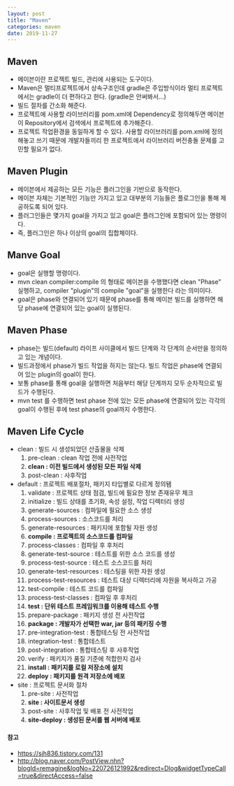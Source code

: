 ```yaml
---
layout: post
title: "Maven"
categories: maven
date: 2019-11-27
---
```


## Maven
- 메이븐이란 프로젝트 빌드, 관리에 사용되는 도구이다.
- Maven은 멀티프로젝트에서 상속구조인데 gradle은 주입방식이라 멀티 프로젝트에서는 gradle이 더 편하다고 한다. (gradle은 안써봐서...)
- 빌드 절차를 간소화 해준다.
- 프로젝트에 사용할 라이브러리를 pom.xml에 Dependency로 정의해두면 메이븐이 Repository에서 검색에서 프로젝트에 추가해준다.
- 프로젝트 작업환경을 동일하게 할 수 있다. 사용할 라이브러리를 pom.xml에 정의해놓고 쓰기 때문에 개발자들끼리 한 프로젝트에서 라이브러리 버전충돌 문제를 고민할 필요가 없다.

## Maven Plugin
- 메이븐에서 제공하는 모든 기능은 플러그인을 기반으로 동작한다.
- 메이븐 자체는 기본적인 기능만 가지고 있고 대부분의 기능들은 플로그인을 통해 제공하도록 되어 있다.
- 플러그인들은 몇가지 goal을 가지고 있고 goal은 플러그인에 포함되어 있는 명령이다. 
- 즉, 플러그인은 하나 이상의 goal의 집합체이다.

## Manve Goal
- goal은 실행할 명령이다.
- mvn clean compiler:compile 의 형태로 메이븐을 수행했다면 clean "Phase" 실행하고, compiler "plugin"의 compile "goal"을 실행한다 라는 의미이다.
- goal은 phase와 연결되어 있기 때문에 phase를 통해 메이븐 빌드를 실행하면 해당 phase에 연결되어 있는 goal이 실행된다.

## Maven Phase
- phase는 빌드(default) 라이프 사이클에서 빌드 단계와 각 단계의 순서만을 정의하고 있는 개념이다.
- 빌드과정에서 phase가 빌드 작업을 하지는 않는다. 빌드 작업은 phase에 연결되어 있는 plugin의 goal이 한다.
- 보통 phase를 통해 goal을 실행하면 처음부터 해당 단계까지 모두 순차적으로 빌드가 수행된다. 
- mvn test 를 수행하면 test phase 전에 있는 모든 phase에 연결되어 있는 각각의 goal이 수행된 후에 test phase의 goal까지 수행한다.


## Maven Life Cycle
- clean : 빌드 시 생성되었던 산출물을 삭제
    1. pre-clean : clean 작업 전에 사전작업
    2. **clean : 이전 빌드에서 생성된 모든 파일 삭제**
    3. post-clean : 사후작업
- default : 프로젝트 배포절차, 패키지 타입별로 다르게 정의됌
    1. validate : 프로젝트 상태 점검, 빌드에 필요한 정보 존재유무 체크
    2. initialize : 빌드 상태를 초기화, 속성 설정, 작업 디렉터리 생성
    3. generate-sources : 컴파일에 필요한 소스 생성
    4. process-sources : 소스코드를 처리
    5. generate-resources : 패키지에 포함될 자원 생성
    6. **compile : 프로젝트의 소스코드를 컴파일**
    7. process-classes : 컴파일 후 후처리
    8. generate-test-source : 테스트를 위한 소스 코드를 생성
    9. process-test-source : 테스트 소스코드를 처리
    10. generate-test-resources : 테스팅을 위한 자원 생성
    11. process-test-resources : 테스트 대상 디렉터리에 자원을 복사하고 가공
    12. test-compile : 테스트 코드를 컴파일
    13. process-test-classes : 컴파일 후 후처리
    14. **test : 단위 테스트 프레임워크를 이용해 테스트 수행**
    15. prepare-package : 패키지 생성 전 사전작업
    16. **package : 개발자가 선택한 war, jar 등의 패키징 수행**
    17. pre-integration-test : 통합테스팅 전 사전작업
    18. integration-test : 통합테스트
    19. post-integration : 통합테스팅 후 사후작업
    20. verify : 패키지가 품질 기준에 적합한지 검사
    21. **install : 패키지를 로컬 저장소에 설치**
    22. **deploy : 패키지를 원격 저장소에 배포**
- site : 프로젝트 문서화 절차
    1. pre-site : 사전작업
    2. **site : 사이트문서 생성**
    3. post-site : 사후작업 및 배포 전 사전작업
    4. **site-deploy : 생성된 문서를 웹 서버에 배포**


#### 참고
- <https://sjh836.tistory.com/131>
- <http://blog.naver.com/PostView.nhn?blogId=remagine&logNo=220726121992&redirect=Dlog&widgetTypeCall=true&directAccess=false>
